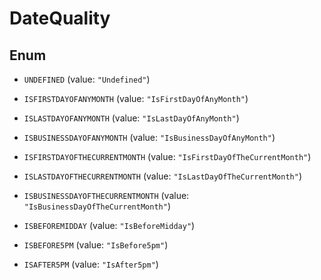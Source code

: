 

# DateQuality

## Enum


* `UNDEFINED` (value: `"Undefined"`)

* `ISFIRSTDAYOFANYMONTH` (value: `"IsFirstDayOfAnyMonth"`)

* `ISLASTDAYOFANYMONTH` (value: `"IsLastDayOfAnyMonth"`)

* `ISBUSINESSDAYOFANYMONTH` (value: `"IsBusinessDayOfAnyMonth"`)

* `ISFIRSTDAYOFTHECURRENTMONTH` (value: `"IsFirstDayOfTheCurrentMonth"`)

* `ISLASTDAYOFTHECURRENTMONTH` (value: `"IsLastDayOfTheCurrentMonth"`)

* `ISBUSINESSDAYOFTHECURRENTMONTH` (value: `"IsBusinessDayOfTheCurrentMonth"`)

* `ISBEFOREMIDDAY` (value: `"IsBeforeMidday"`)

* `ISBEFORE5PM` (value: `"IsBefore5pm"`)

* `ISAFTER5PM` (value: `"IsAfter5pm"`)




